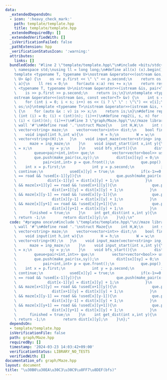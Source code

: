 ```yaml
---
data:
  _extendedDependsOn:
  - icon: ':heavy_check_mark:'
    path: template/template.hpp
    title: template/template.hpp
  _extendedRequiredBy: []
  _extendedVerifiedWith: []
  _isVerificationFailed: false
  _pathExtension: hpp
  _verificationStatusIcon: ':warning:'
  attributes:
    links: []
  bundledCode: "#line 2 \"template/template.hpp\"\n#include <bits/stdc++.h>\nusing\
    \ namespace std;\nusing ll = long long;\n#define all(x) (x).begin(), (x).end()\n\
    template <typename T, typename U>\nostream &operator<<(ostream &os, const pair<T,\
    \ U> &p) {\n    os << p.first << \" \" << p.second;\n    return os;\n}\nll sum(vector<ll>\
    \ a){\n    ll res = 0;\n    for(auto x:a) res += x;\n    return res;\n}\ntemplate\
    \ <typename T, typename U>\nistream &operator>>(istream &is, pair<T, U> &p) {\n\
    \    is >> p.first >> p.second;\n    return is;\n}\n\ntemplate <typename T>\n\
    ostream &operator<<(ostream &os, const vector<T> &v) {\n    int s = (int)v.size();\n\
    \    for (int i = 0; i < s; i++) os << (i ? \" \" : \"\") << v[i];\n    return\
    \ os;\n}\ntemplate <typename T>\nistream &operator>>(istream &is, vector<T> &v)\
    \ {\n    for (auto &x : v) is >> x;\n    return is;\n}\n#define rep(i, n) for\
    \ (int (i) = 0; (i) < (int)(n); (i)++)\n#define rep2(i, s, n) for (int (i) = (s);\
    \ (i) < (int)(n); (i)++)\n#line 3 \"graph/Maze.hpp\"\n//maze library\n#define\
    \ wall '#'\n#define road '.'\nstruct Maze{\n    int H,W;\n    int sx,sy;\n   \
    \ vector<string> maze;\n    vector<vector<int>> dist;\n    bool finished = false;\n\
    \    void input(int h,int w){\n        H = h;\n        W = w;\n        maze =\
    \ vector<string>(H);\n   }\n    void input_maze(vector<string> inp_maze){\n  \
    \      maze = inp_maze;\n    }\n    void input_start(int x,int y){\n        sx\
    \ = x;\n        sy = y;\n    }\n    void bfs_start(){\n        dist = vector<vector<int>>(H,vector<int>(W,-1));\n\
    \        queue<pair<int,int>> que;\n        vector<vector<bool>> used(H,vector<bool>(W,false));\n\
    \        que.push(make_pair(sx,sy));\n        dist[sx][sy] = 0;\n        while(!que.empty()){\n\
    \            pair<int,int> p = que.front();\n            que.pop();\n        \
    \    int x = p.first;\n            int y = p.second;\n            if(used[x][y])\
    \ continue;\n            used[x][y] = true;\n            if(x-1>=0 && maze[x-1][y]\
    \ == road && !used[x-1][y]){\n                que.push(make_pair(x-1,y));\n  \
    \              dist[x-1][y] = dist[x][y] + 1;\n            }\n            if(x+1<H\
    \ && maze[x+1][y] == road && !used[x+1][y]){\n                que.push(make_pair(x+1,y));\n\
    \                dist[x+1][y] = dist[x][y] + 1;\n            }\n            if(y-1>=0\
    \ && maze[x][y-1] == road && !used[x][y-1]){\n                que.push(make_pair(x,y-1));\n\
    \                dist[x][y-1] = dist[x][y] + 1;\n            }\n            if(y+1<W\
    \ && maze[x][y+1] == road && !used[x][y+1]){\n                que.push(make_pair(x,y+1));\n\
    \                dist[x][y+1] = dist[x][y] + 1;\n            }\n        }\n  \
    \      finished = true;\n    }\n    int get_dist(int x,int y){\n        if (!finished)\
    \ return -1;\n        return dist[x][y];\n    }\n};\n"
  code: "#pragma once\n#include \"template/template.hpp\"\n//maze library\n#define\
    \ wall '#'\n#define road '.'\nstruct Maze{\n    int H,W;\n    int sx,sy;\n   \
    \ vector<string> maze;\n    vector<vector<int>> dist;\n    bool finished = false;\n\
    \    void input(int h,int w){\n        H = h;\n        W = w;\n        maze =\
    \ vector<string>(H);\n   }\n    void input_maze(vector<string> inp_maze){\n  \
    \      maze = inp_maze;\n    }\n    void input_start(int x,int y){\n        sx\
    \ = x;\n        sy = y;\n    }\n    void bfs_start(){\n        dist = vector<vector<int>>(H,vector<int>(W,-1));\n\
    \        queue<pair<int,int>> que;\n        vector<vector<bool>> used(H,vector<bool>(W,false));\n\
    \        que.push(make_pair(sx,sy));\n        dist[sx][sy] = 0;\n        while(!que.empty()){\n\
    \            pair<int,int> p = que.front();\n            que.pop();\n        \
    \    int x = p.first;\n            int y = p.second;\n            if(used[x][y])\
    \ continue;\n            used[x][y] = true;\n            if(x-1>=0 && maze[x-1][y]\
    \ == road && !used[x-1][y]){\n                que.push(make_pair(x-1,y));\n  \
    \              dist[x-1][y] = dist[x][y] + 1;\n            }\n            if(x+1<H\
    \ && maze[x+1][y] == road && !used[x+1][y]){\n                que.push(make_pair(x+1,y));\n\
    \                dist[x+1][y] = dist[x][y] + 1;\n            }\n            if(y-1>=0\
    \ && maze[x][y-1] == road && !used[x][y-1]){\n                que.push(make_pair(x,y-1));\n\
    \                dist[x][y-1] = dist[x][y] + 1;\n            }\n            if(y+1<W\
    \ && maze[x][y+1] == road && !used[x][y+1]){\n                que.push(make_pair(x,y+1));\n\
    \                dist[x][y+1] = dist[x][y] + 1;\n            }\n        }\n  \
    \      finished = true;\n    }\n    int get_dist(int x,int y){\n        if (!finished)\
    \ return -1;\n        return dist[x][y];\n    }\n};"
  dependsOn:
  - template/template.hpp
  isVerificationFile: false
  path: graph/Maze.hpp
  requiredBy: []
  timestamp: '2024-03-23 14:03:42+09:00'
  verificationStatus: LIBRARY_NO_TESTS
  verifiedWith: []
documentation_of: graph/Maze.hpp
layout: document
title: "\u30B0\u30EA\u30C3\u30C9\u8FF7\u8DEF(bfs)"
---
```

